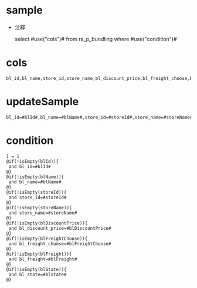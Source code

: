 sample
===
* 注释

	select #use("cols")# from ra_p_bundling  where  #use("condition")#

cols
===
	bl_id,bl_name,store_id,store_name,bl_discount_price,bl_freight_choose,bl_freight,bl_state

updateSample
===
	
	bl_id=#blId#,bl_name=#blName#,store_id=#storeId#,store_name=#storeName#,bl_discount_price=#blDiscountPrice#,bl_freight_choose=#blFreightChoose#,bl_freight=#blFreight#,bl_state=#blState#

condition
===

	1 = 1  
	@if(!isEmpty(blId)){
	 and bl_id=#blId#
	@}
	@if(!isEmpty(blName)){
	 and bl_name=#blName#
	@}
	@if(!isEmpty(storeId)){
	 and store_id=#storeId#
	@}
	@if(!isEmpty(storeName)){
	 and store_name=#storeName#
	@}
	@if(!isEmpty(blDiscountPrice)){
	 and bl_discount_price=#blDiscountPrice#
	@}
	@if(!isEmpty(blFreightChoose)){
	 and bl_freight_choose=#blFreightChoose#
	@}
	@if(!isEmpty(blFreight)){
	 and bl_freight=#blFreight#
	@}
	@if(!isEmpty(blState)){
	 and bl_state=#blState#
	@}
	
	